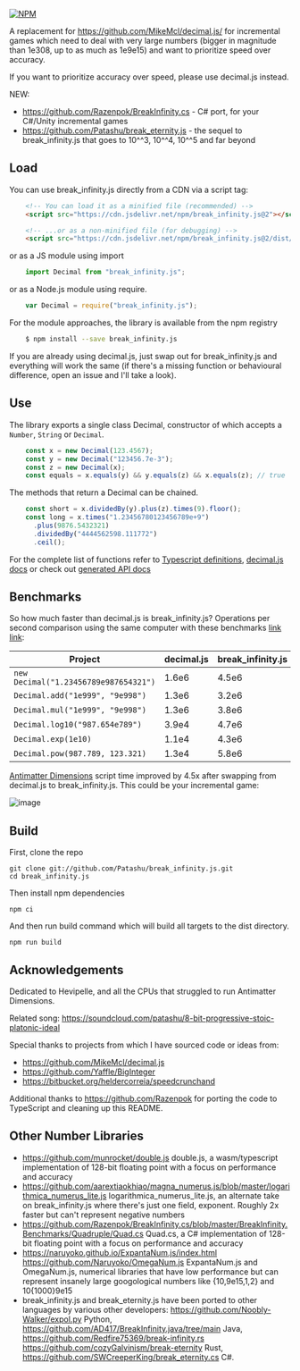 [![NPM](https://img.shields.io/npm/v/break_infinity.js.svg)](https://www.npmjs.com/package/break_infinity.js)

A replacement for https://github.com/MikeMcl/decimal.js/ for incremental games which need
to deal with very large numbers (bigger in magnitude than 1e308, up to as much as 1e9e15)
and want to prioritize speed over accuracy.

If you want to prioritize accuracy over speed, please use decimal.js instead.

NEW:

- https://github.com/Razenpok/BreakInfinity.cs - C# port, for your C#/Unity incremental games
- https://github.com/Patashu/break_eternity.js - the sequel to break_infinity.js that goes to
10^^3, 10^^4, 10^^5 and far beyond

## Load

You can use break_infinity.js directly from a CDN via a script tag:

```html
    <!-- You can load it as a minified file (recommended) -->
    <script src="https://cdn.jsdelivr.net/npm/break_infinity.js@2"></script>

    <!-- ...or as a non-minified file (for debugging) -->
    <script src="https://cdn.jsdelivr.net/npm/break_infinity.js@2/dist/break_infinity.js"></script>
```

or as a JS module using import

```javascript
    import Decimal from "break_infinity.js";
```

or as a Node.js module using require.

```javascript
    var Decimal = require("break_infinity.js");
```

For the module approaches, the library is available from the npm registry

```bash
    $ npm install --save break_infinity.js
```

If you are already using decimal.js, just swap out for break_infinity.js and everything will work
the same (if there's a missing function or behavioural difference, open an issue and I'll take a look).

## Use

The library exports a single class Decimal, constructor of which accepts a
`Number`, `String` or `Decimal`.

```javascript
    const x = new Decimal(123.4567);
    const y = new Decimal("123456.7e-3");
    const z = new Decimal(x);
    const equals = x.equals(y) && y.equals(z) && x.equals(z); // true
```
    
The methods that return a Decimal can be chained.

```javascript
    const short = x.dividedBy(y).plus(z).times(9).floor();
    const long = x.times("1.23456780123456789e+9")
      .plus(9876.5432321)
      .dividedBy("4444562598.111772")
      .ceil();
````

For the complete list of functions refer to
[Typescript definitions](https://github.com/Patashu/break_infinity.js/blob/master/dist/index.d.ts),
[decimal.js docs](http://mikemcl.github.io/decimal.js/)
or check out
[generated API docs](https://patashu.github.io/break_infinity.js/classes/Decimal.html) 

## Benchmarks

So how much faster than decimal.js is break_infinity.js?
Operations per second comparison using the same computer with these benchmarks
[link](https://jsbench.me/3ckwankwz8/1) [link](https://jsbench.me/3ckwankwz8/2):

| Project | decimal.js | break_infinity.js | Speedup |
|---------|------------|-------------------|---------|
| `new Decimal("1.23456789e987654321")` | 1.6e6 | 4.5e6 | 2.8x |
| `Decimal.add("1e999", "9e998")`       | 1.3e6 | 3.2e6 | 2.5x |
| `Decimal.mul("1e999", "9e998")`       | 1.3e6 | 3.8e6 | 2.9x |
| `Decimal.log10("987.654e789")`        | 3.9e4 | 4.7e6 | 121x |
| `Decimal.exp(1e10)`                   | 1.1e4 | 4.3e6 | 401x |
| `Decimal.pow(987.789, 123.321)`       | 1.3e4 | 5.8e6 | 442x |

[Antimatter Dimensions](https://github.com/IvarK/IvarK.github.io) script time
improved by 4.5x after swapping from decimal.js to break_infinity.js.
This could be your incremental game:

![image](https://user-images.githubusercontent.com/666597/33364256-b0dfb7da-d537-11e7-9469-b2857568a468.png)

## Build

First, clone the repo
```
git clone git://github.com/Patashu/break_infinity.js.git
cd break_infinity.js
```

Then install npm dependencies
```
npm ci
```

And then run build command which will build all targets to the dist directory.
```
npm run build
```

## Acknowledgements

Dedicated to Hevipelle, and all the CPUs that struggled to run Antimatter Dimensions.

Related song: https://soundcloud.com/patashu/8-bit-progressive-stoic-platonic-ideal

Special thanks to projects from which I have sourced code or ideas from:

- https://github.com/MikeMcl/decimal.js
- https://github.com/Yaffle/BigInteger
- https://bitbucket.org/heldercorreia/speedcrunchand

Additional thanks to https://github.com/Razenpok for
porting the code to TypeScript and cleaning up this README.

## Other Number Libraries

- https://github.com/munrocket/double.js double.js, a wasm/typescript implementation of 128-bit floating point with a focus on performance and accuracy
- https://github.com/aarextiaokhiao/magna_numerus.js/blob/master/logarithmica_numerus_lite.js logarithmica_numerus_lite.js, an alternate take on break_infinity.js where there's just one field, exponent. Roughly 2x faster but can't represent negative numbers
- https://github.com/Razenpok/BreakInfinity.cs/blob/master/BreakInfinity.Benchmarks/Quadruple/Quad.cs Quad.cs, a C# implementation of 128-bit floating point with a focus on performance and accuracy
- https://naruyoko.github.io/ExpantaNum.js/index.html https://github.com/Naruyoko/OmegaNum.js ExpantaNum.js and OmegaNum.js, numerical libraries that have low performance but can represent insanely large googological numbers like {10,9e15,1,2} and 10{1000}9e15
- break_infinity.js and break_eternity.js have been ported to other languages by various other developers: https://github.com/Noobly-Walker/expol.py Python, https://github.com/AD417/BreakInfinity.java/tree/main Java, https://github.com/Redfire75369/break-infinity.rs https://github.com/cozyGalvinism/break-eternity Rust, https://github.com/SWCreeperKing/break_eternity.cs C#.
